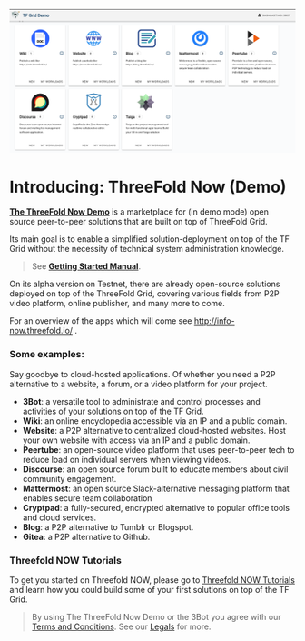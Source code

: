 ![](./img/3botdemo_home.png)

# Introducing: ThreeFold Now (Demo)

[__The ThreeFold Now Demo__](https://demo.testnet.grid.tf/) is a marketplace for (in demo mode) open source peer-to-peer solutions that are built on top of ThreeFold Grid.

Its main goal is to enable a simplified solution-deployment on top of the TF Grid without the necessity of technical system administration knowledge. 

> See [__Getting Started Manual__](threefold_now_getting_started.md).

On its alpha version on Testnet, there are already open-source solutions deployed on top of the ThreeFold Grid, covering various fields from P2P video platform, online publisher, and many more to come. 

For an overview of the apps which will come see http://info-now.threefold.io/ . 

### Some examples:

Say goodbye to cloud-hosted applications. Of whether you need a P2P alternative to a website, a forum, or a video platform for your project.

- __3Bot__: a versatile tool to administrate and control processes and activities of your solutions on top of the TF Grid.
- __Wiki__: an online encyclopedia accessible via an IP and a public domain.
- __Website__: a P2P alternative to centralized cloud-hosted websites. Host your own website with access via an IP and a public domain.
- __Peertube__: an open-source video platform that uses peer-to-peer tech to reduce load on individual servers when viewing videos. 
- __Discourse__: an open source forum built to educate members about civil community engagement. 
- __Mattermost__: an open source Slack-alternative messaging platform that enables secure team collaboration
- __Cryptpad__: a fully-secured, encrypted alternative to popular office tools and cloud services. 
- __Blog__: a P2P alternative to Tumblr or Blogspot. 
- __Gitea__: a P2P alternative to Github.

### Threefold NOW Tutorials

To get you started on Threefold NOW, please go to [Threefold NOW Tutorials](tfnow_tutorials.md) and learn how you could build some of your first solutions on top of the TF Grid.

> By using The ThreeFold Now Demo or the 3Bot you agree with our [Terms and Conditions](terms_conditions). See our [Legals](legals.md) for more.

